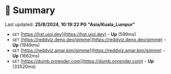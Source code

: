# 📖 Summary
Last updated: **25/8/2024, 10:19:22 PG "Asia/Kuala_Lumpur"**

- `GET` [https://hst.ujol.dev](https://hst.ujol.dev) - **Up** (599ms)
- `GET` [https://reddviz.deno.dev/gimme](https://reddviz.deno.dev/gimme) - **Up** (1949ms)
- `GET` [https://reddviz.amar.kim/gimme](https://reddviz.amar.kim/gimme) - **Up** (1662ms)
- `GET` [https://dumb.onrender.com](https://dumb.onrender.com) - **Up** (33520ms)
